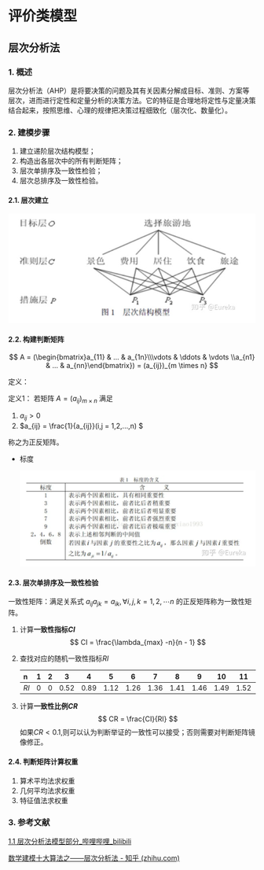 # 评价类模型

## 层次分析法

### 1.  概述

层次分析法（AHP）是将要决策的问题及其有关因素分解成目标、准则、方案等层次，进而进行定性和定量分析的决策方法。它的特征是合理地将定性与定量决策结合起来，按照思维、心理的规律把决策过程细致化（层次化、数量化）。

### 2. 建模步骤

1. 建立递阶层次结构模型；
2. 构造出各层次中的所有判断矩阵；
3. 层次单排序及一致性检验；
4. 层次总排序及一致性检验。

#### 2.1. 层次建立

![层次结构图](./figures/image-20230819210337560.png)

#### 2.2. 构建判断矩阵

$$
A = (\begin{bmatrix}a_{11} & ... & a_{1n}\\\vdots & \ddots & \vdots \\a_{n1} & ... & a_{nn}\end{bmatrix}) = (a_{ij})_{m \times n}
$$

定义：

定义1： 若矩阵 $A = (a_{ij})_{m \times n}$ 满足

1. $a_{ij} > 0$
2. $a_{ij} = \frac{1}{a_{ij}}(i,j = 1,2,...,n)  $

称之为正反矩阵。

- 标度

  ![image-20230819211240243](./figures/image-20230819211240243.png)

#### 2.3. 层次单排序及一致性检验

一致性矩阵：满足关系式 $a_{ij}a_{jk} = a_{ik},\forall i,j,k = 1,2, \cdots n$ 的正反矩阵称为一致性矩阵。

1. 计算**一致性指标$CI$**
   $$
   CI = \frac{\lambda_{max} -n}{n - 1}  
   $$

2. 查找对应的随机一致性指标$RI$

   | n    |  1   |  2   |  3   |  4   |  5   |  6   |  7   |  8   |  9   |  10  |  11  |  12  |  13  |  14  |  15  |
   | ---- | :--: | :--: | :--: | :--: | :--: | :--: | :--: | :--: | :--: | :--: | :--: | :--: | :--: | :--: | :--: |
   | $RI$ |  0   |  0   | 0.52 | 0.89 | 1.12 | 1.26 | 1.36 | 1.41 | 1.46 | 1.49 | 1.52 | 1.54 | 1.56 | 1.58 | 1.59 |

3. 计算**一致性比例$CR$**
   $$
   CR = \frac{CI}{RI}
   $$
   如果$CR<0.1$,则可以认为判断举证的一致性可以接受；否则需要对判断矩阵镜像修正。

#### 2.4. 判断矩阵计算权重

1. 算术平均法求权重
2. 几何平均法求权重
3. 特征值法求权重



### 3.  参考文献

[1.1 层次分析法模型部分_哔哩哔哩_bilibili](https://www.bilibili.com/video/BV1DW411s7wi?p=1&vd_source=5eb3559f14ff1452cac51806869d20fd)

[数学建模十大算法之——层次分析法 - 知乎 (zhihu.com)](https://zhuanlan.zhihu.com/p/43631314)

